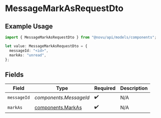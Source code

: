 # MessageMarkAsRequestDto

## Example Usage

```typescript
import { MessageMarkAsRequestDto } from "@novu/api/models/components";

let value: MessageMarkAsRequestDto = {
  messageId: "<id>",
  markAs: "unread",
};
```

## Fields

| Field                                                  | Type                                                   | Required                                               | Description                                            |
| ------------------------------------------------------ | ------------------------------------------------------ | ------------------------------------------------------ | ------------------------------------------------------ |
| `messageId`                                            | *components.MessageId*                                 | :heavy_check_mark:                                     | N/A                                                    |
| `markAs`                                               | [components.MarkAs](../../models/components/markas.md) | :heavy_check_mark:                                     | N/A                                                    |